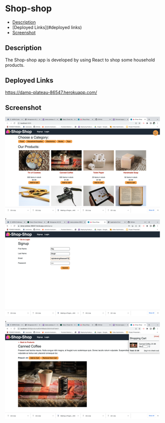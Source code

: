 # Shop-shop

* [Description](#description)
* [Deployed Links](#deployed links)
* [Screenshot](#Screenshot)

## Description
The Shop-shop app is developed by using React to shop some household products.

## Deployed Links
https://damp-plateau-86547.herokuapp.com/
## Screenshot
![screenshot](pic1.png),
![screenshot](pic2.png),
![screenshot](pic3.png)